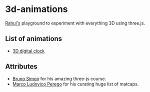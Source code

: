 # 3d-animations

[Rahul's](https://rahuldkjain.github.io) playground to experiment with everything 3D using three.js.

## List of animations

- [3D digital clock](https://3d-animations.vercel.app/digital-clock)

## Attributes

- [Bruno Simon](https://twitter.com/bruno_simon) for his amazing three-js course.
- [Marco Ludovico Perego](https://github.com/emmelleppi) for his curating huge list of matcaps.
